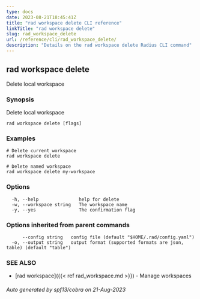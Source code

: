 ```yaml
---
type: docs
date: 2023-08-21T18:45:41Z
title: "rad workspace delete CLI reference"
linkTitle: "rad workspace delete"
slug: rad_workspace_delete
url: /reference/cli/rad_workspace_delete/
description: "Details on the rad workspace delete Radius CLI command"
---
```

## rad workspace delete

Delete local workspace

### Synopsis

Delete local workspace

```
rad workspace delete [flags]
```

### Examples

```
# Delete current workspace
rad workspace delete

# Delete named workspace
rad workspace delete my-workspace
```

### Options

```
  -h, --help               help for delete
  -w, --workspace string   The workspace name
  -y, --yes                The confirmation flag
```

### Options inherited from parent commands

```
      --config string   config file (default "$HOME/.rad/config.yaml")
  -o, --output string   output format (supported formats are json, table) (default "table")
```

### SEE ALSO

* [rad workspace]({{< ref rad_workspace.md >}})	 - Manage workspaces

###### Auto generated by spf13/cobra on 21-Aug-2023
